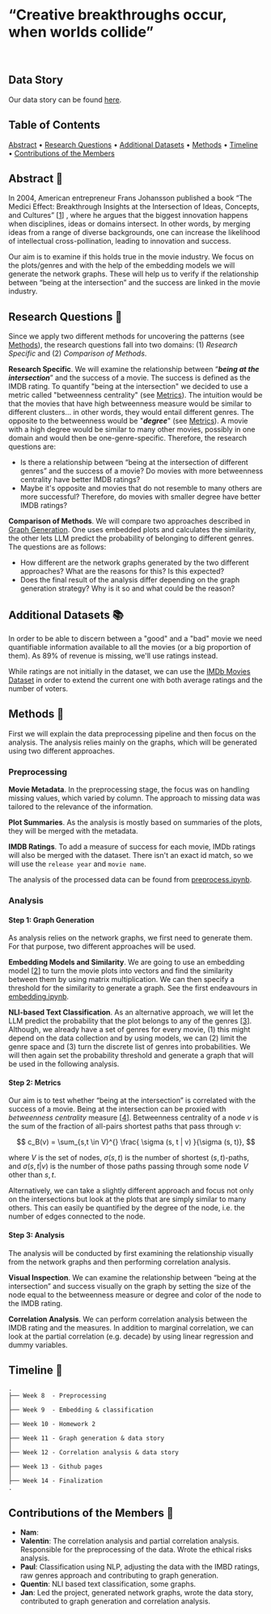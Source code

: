 # “Creative breakthroughs occur, when worlds collide”

<br>

## Data Story

Our data story can be found [here](https://thainamhoang.github.io/adasite/).

## Table of Contents
<p>
  <a href="#abstract-">Abstract</a> •
  <a href="#research-questions-">Research Questions</a> •
  <a href="#additional-datasets-">Additional Datasets</a> •
  <a href="#methods-">Methods</a> •
  <a href="#timeline-">Timeline</a> •
  <a href="#contributions-of-the-members-">Contributions of the Members</a>
</p>

## Abstract 📌

In 2004, American entrepreneur Frans Johansson published a book 
“The Medici Effect: Breakthrough Insights at the Intersection of 
Ideas, Concepts, and Cultures” [[1](https://www.goodreads.com/pt/book/show/20482413)]
, where he argues that the biggest 
innovation happens when disciplines, ideas or domains intersect. 
In other words, by merging ideas from a range of diverse backgrounds, 
one can increase the likelihood of intellectual cross-pollination, 
leading to innovation and success.

Our aim is to examine if this holds true in the movie industry. 
We focus on the plots/genres and with the help of the embedding 
models we will generate the network graphs. These will help us to 
verify if the relationship between “being at the intersection” 
and the success are linked in the movie industry.

## Research Questions 🔎

Since we apply two different methods for uncovering the patterns 
(see [Methods](https://github.com/epfl-ada/ada-2023-project-adaroundtheworld2023/tree/update-readme#methods-)), 
the research questions fall into two domains: 
(1) *Research Specific* and (2) *Comparison of Methods*.

**Research Specific**. We will examine the relationship 
between “_**being at the intersection**_” and the success of a movie. 
The success is defined as the IMDB rating. To quantify 
"being at the intersection" we decided to use a 
metric called "betweenness centrality" (see [Metrics](#step-2-metrics)).
The intuition would be that the 
movies that have high betweenness measure would be similar to different 
clusters... in other words, they would entail different genres. 
The opposite to the betweenness would be "_**degree**_" (see [Metrics](#step-2-metrics)).
A movie with a high degree would be similar to many other movies, possibly in
one domain and would then be one-genre-specific. Therefore, the research questions are:

- Is there a relationship between “being at the intersection of different genres” and the success of a movie? Do movies with more betweenness centrality have better IMDB ratings?
- Maybe it's opposite and movies that do not resemble to many others are more successful? Therefore, do movies with smaller degree have better IMDB ratings?

**Comparison of Methods**. We will compare two approaches 
described in [Graph Generation](#step-1-graph-generation). One uses
embedded plots and calculates the similarity, the other lets LLM predict
the probability of belonging to different genres. The questions are as follows:

- How different are the network graphs generated by the two different approaches? What are the reasons for this? Is this expected?
- Does the final result of the analysis differ depending on the graph generation strategy? Why is it so and what could be the reason?

## Additional Datasets 📚

In order to be able to discern between a "good" and a "bad" movie we need quantifiable 
information available to all the movies (or a big proportion of them). As 89% of 
revenue is missing, we'll use ratings instead.  

While ratings are not initially in the dataset, we can use the 
[IMDb Movies Dataset](https://developer.imdb.com/non-commercial-datasets/) 
in order to extend the current one with both average ratings and the number 
of voters.

## Methods 🎯

First we will explain the data preprocessing pipeline and then 
focus on the analysis. The analysis relies mainly on the graphs, 
which will be generated using two different approaches.

### Preprocessing

**Movie Metadata**. In the preprocessing stage, the focus was on handling missing values, 
which varied by column. The approach 
to missing data was tailored to the relevance of the information. 

**Plot Summaries**. As the analysis is mostly based on summaries of the plots,
they will be merged with the metadata.

**IMDB Ratings**. To add a measure of success for each movie, 
IMDb ratings will also be merged with the dataset. 
There isn't an exact id match, so we will use the `release year` and `movie name`.

The analysis of the processed data can be found from [preprocess.ipynb](notebooks/preprocess.ipynb).
            
### Analysis

#### Step 1: Graph Generation

As analysis relies on the network graphs, we first need to generate 
them. For that purpose, two different approaches will be used.

**Embedding Models and Similarity**. We are going to use an embedding 
model [[2](https://arxiv.org/pdf/2212.03533.pdf)] to turn the 
movie plots into vectors and find the similarity 
between them by using matrix multiplication. We can then specify a 
threshold for the similarity to generate a graph. See the first endeavours 
in [embedding.ipynb](notebooks/embedding.ipynb).

**NLI-based Text Classification**. As an alternative approach, we will let 
the LLM predict the probability that the plot belongs to any of the 
genres [[3](https://arxiv.org/pdf/1909.00161.pdf)]. Although, we already have a set of genres for every 
movie, (1) this might depend on the data collection and by using models, 
we can (2) limit the genre space and (3) turn the discrete list of genres 
into probabilities. We will then again set the probability threshold and generate a 
graph that will be used in the following analysis.

#### Step 2: Metrics

Our aim is to test whether “being at the intersection” is correlated with 
the success of a movie. Being at the intersection can be proxied with 
*betweenness centrality* measure 
[[4](https://www.sciencedirect.com/science/article/abs/pii/S0378873307000731?via%3Dihub)]. 
Betweenness centrality of a node $v$ is 
the sum of the fraction of all-pairs shortest paths that pass through $v$:

$$ c_B(v) =  \sum_{s,t \in V}^{}  \frac{ \sigma (s, t | v) }{\sigma (s, t)}, $$

where $V$ is the set of nodes, $\sigma (s, t)$ is the number of shortest 
$(s, t)$-paths, and $\sigma (s, t | v)$ is the number of those paths 
passing through some node $V$ other than $s, t$.

Alternatively, we can take a slightly different approach and focus not 
only on the intersections but look at the plots that are simply similar 
to many others. This can easily be quantified by the degree of the node, i.e. 
the number of edges connected to the node.

#### Step 3: Analysis

The analysis will be conducted by first examining the relationship 
visually from the network graphs and then performing correlation analysis.

**Visual Inspection**. We can examine the relationship between “being at 
the intersection” and success visually on the graph by setting the size 
of the node equal to the betweenness measure or degree and color of the node to 
the IMDB rating.

**Correlation Analysis**. We can perform correlation analysis between the 
IMDB rating and the measures. In addition to marginal correlation, 
we can look at the partial correlation (e.g. decade) by using linear 
regression and dummy variables. 

## Timeline 📅

```
.
├── Week 8  - Preprocessing
│  
├── Week 9  - Embedding & classification
│  
├── Week 10 - Homework 2
│  
├── Week 11 - Graph generation & data story
│  
├── Week 12 - Correlation analysis & data story
│    
├── Week 13 - Github pages
│  
├── Week 14 - Finalization
.
```

## Contributions of the Members 👬

- **Nam**:
- **Valentin**: The correlation analysis and partial correlation analysis. Responsible for the  preprocessing of the data. Wrote the ethical risks analysis.
- **Paul**: Classification using NLP, adjusting the data with the IMBD ratings, raw genres approach and contributing to graph generation.
- **Quentin**: NLI based text classification, some graphs.
- **Jan**: Led the project, generated network graphs, wrote the data story, contributed to graph generation and correlation analysis.

